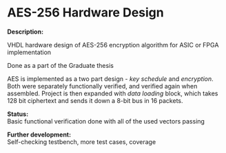 # AES-256 Hardware Design  

**Description:**

VHDL hardware design of AES-256 encryption algorithm for ASIC or FPGA implementation

Done as a part of the Graduate thesis

AES is implemented as a two part design - *key schedule* and *encryption*. Both were separately functionally verified, and verified again when assembled. Project is then expanded with *data loading* block, which takes 128 bit ciphertext and sends it down a 8-bit bus in 16 packets. 

**Status:**  
Basic functional verification done with all of the used vectors passing

**Further development:**  
Self-checking testbench, more test cases, coverage
